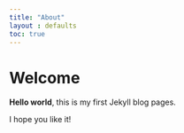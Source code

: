 ```yaml
---
title: "About"
layout : defaults
toc: true
---
```


# Welcome

**Hello world**, this is my first Jekyll blog pages.

I hope you like it!
